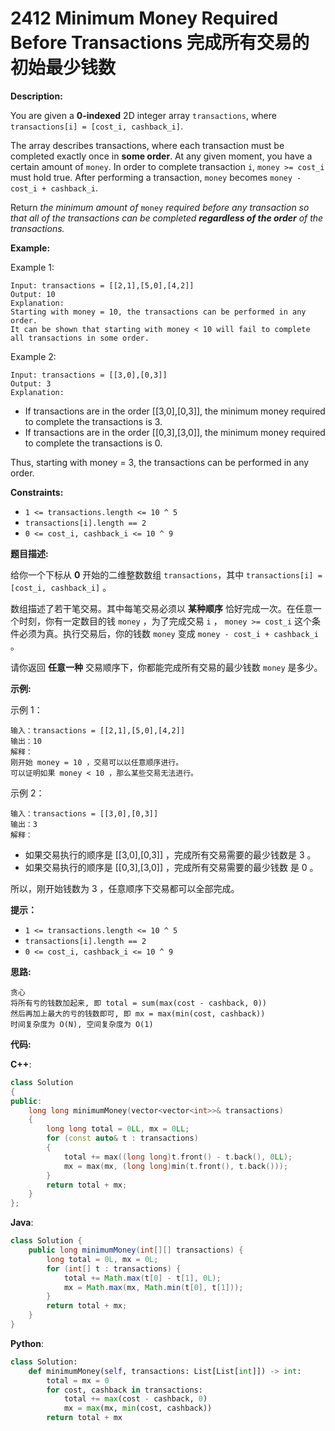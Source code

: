 # 2412 Minimum Money Required Before Transactions 完成所有交易的初始最少钱数

__Description:__

You are given a __0-indexed__ 2D integer array `transactions`, where `transactions[i] = [cost_i, cashback_i]`.

The array describes transactions, where each transaction must be completed exactly once in __some order__. At any given moment, you have a certain amount of `money`. In order to complete transaction `i`, `money >= cost_i` must hold true. After performing a transaction, `money` becomes `money - cost_i + cashback_i`.

Return _the minimum amount of_ `money` _required before any transaction so that all of the transactions can be completed __regardless of the order__ of the transactions._

__Example:__

Example 1:

```text
Input: transactions = [[2,1],[5,0],[4,2]]
Output: 10
Explanation:
Starting with money = 10, the transactions can be performed in any order.
It can be shown that starting with money < 10 will fail to complete all transactions in some order.
```

Example 2:

```text
Input: transactions = [[3,0],[0,3]]
Output: 3
Explanation:
```

- If transactions are in the order [[3,0],[0,3]], the minimum money required to complete the transactions is 3.
- If transactions are in the order [[0,3],[3,0]], the minimum money required to complete the transactions is 0.

Thus, starting with money = 3, the transactions can be performed in any order.

__Constraints:__

- `1 <= transactions.length <= 10 ^ 5`
- `transactions[i].length == 2`
- `0 <= cost_i, cashback_i <= 10 ^ 9`

__题目描述:__

给你一个下标从 __0__ 开始的二维整数数组 `transactions`，其中 `transactions[i] = [cost_i, cashback_i]` 。

数组描述了若干笔交易。其中每笔交易必须以 __某种顺序__ 恰好完成一次。在任意一个时刻，你有一定数目的钱 `money` ，为了完成交易 `i` ， `money >= cost_i` 这个条件必须为真。执行交易后，你的钱数 `money` 变成 `money - cost_i + cashback_i` 。

请你返回 __任意一种__ 交易顺序下，你都能完成所有交易的最少钱数 `money` 是多少。

__示例:__

示例 1：

```text
输入：transactions = [[2,1],[5,0],[4,2]]
输出：10
解释：
刚开始 money = 10 ，交易可以以任意顺序进行。
可以证明如果 money < 10 ，那么某些交易无法进行。
```

示例 2：

```text
输入：transactions = [[3,0],[0,3]]
输出：3
解释：
```

- 如果交易执行的顺序是 [[3,0],[0,3]] ，完成所有交易需要的最少钱数是 3 。
- 如果交易执行的顺序是 [[0,3],[3,0]] ，完成所有交易需要的最少钱数
是 0 。

所以，刚开始钱数为 3 ，任意顺序下交易都可以全部完成。

__提示：__

- `1 <= transactions.length <= 10 ^ 5`
- `transactions[i].length == 2`
- `0 <= cost_i, cashback_i <= 10 ^ 9`

__思路:__

```text
贪心
将所有亏的钱数加起来, 即 total = sum(max(cost - cashback, 0))
然后再加上最大的亏的钱数即可, 即 mx = max(min(cost, cashback))
时间复杂度为 O(N), 空间复杂度为 O(1)
```

__代码:__

__C++__:

```C++
class Solution 
{
public:
    long long minimumMoney(vector<vector<int>>& transactions) 
    {
        long long total = 0LL, mx = 0LL;
        for (const auto& t : transactions) 
        {
            total += max((long long)t.front() - t.back(), 0LL);
            mx = max(mx, (long long)min(t.front(), t.back()));
        }
        return total + mx;
    }
};
```

__Java__:

```Java
class Solution {
    public long minimumMoney(int[][] transactions) {
        long total = 0L, mx = 0L;
        for (int[] t : transactions) {
            total += Math.max(t[0] - t[1], 0L);
            mx = Math.max(mx, Math.min(t[0], t[1]));
        }
        return total + mx;
    }
}
```

__Python__:

```Python
class Solution:
    def minimumMoney(self, transactions: List[List[int]]) -> int:
        total = mx = 0
        for cost, cashback in transactions:
            total += max(cost - cashback, 0)
            mx = max(mx, min(cost, cashback))
        return total + mx
```
